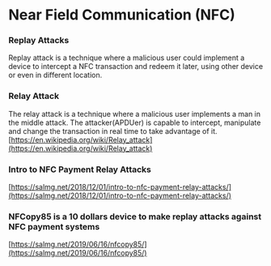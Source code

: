 # Near Field Communication (NFC)

### Replay Attacks
Replay attack is a technique where a malicious user could implement a device to intercept a NFC transaction and redeem it later, using other device or even in different location. 

### Relay Attack
The relay attack is a technique where a malicious user implements a man in the middle attack. The attacker(APDUer) is capable to intercept, manipulate and change the transaction in real time to take advantage of it.  
[https://en.wikipedia.org/wiki/Relay_attack](https://en.wikipedia.org/wiki/Relay_attack)

### Intro to NFC Payment Relay Attacks
[https://salmg.net/2018/12/01/intro-to-nfc-payment-relay-attacks/](https://salmg.net/2018/12/01/intro-to-nfc-payment-relay-attacks/)

### NFCopy85 is a 10 dollars device to make replay attacks against NFC payment systems

[https://salmg.net/2019/06/16/nfcopy85/](https://salmg.net/2019/06/16/nfcopy85/)
